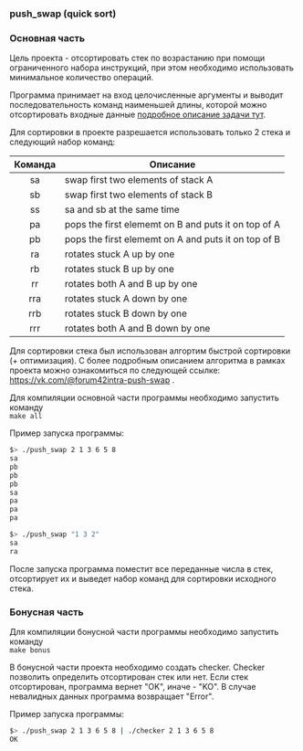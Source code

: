 ### push_swap (quick sort)

### Основная часть

Цель проекта - отсортировать стек по возрастанию при помощи ограниченного набора инструкций, при этом необходимо использовать минимальное количество операций. 

Программа принимает на вход целочисленные аргументы и выводит последовательность команд наименьшей длины, которой можно отсортировать входные данные
[подробное описание задачи тут](/push-swap.pdf).

Для сортировки в проекте разрешается использовать только 2 стека и следующий набор команд:

| Команда       | Описание  |
|:-------------:|---------------|
| sa            | swap first two elements of stack A |
| sb            | swap first two elements of stack B |
| ss            | sa and sb at the same time |
| pa            | pops the first elememt on B and puts it on top of A |
| pb            | pops the first elememt on A and puts it on top of B |
| ra            | rotates stuck A up by one|
| rb            | rotates stuck B up by one |
| rr            | rotates both A and B up by one |
| rra           | rotates stuck A down by one |
| rrb           | rotates stuck B down by one |
| rrr           | rotates both A and B down by one |


Для сортировки стека был использован алгортим быстрой сортировки (+ оптимизация). C более подробным описанием алгоритма в рамках проекта можно ознакомиться по следующей ссылке: https://vk.com/@forum42intra-push-swap .


Для компиляции основной части программы необходимо запустить команду \
```make all```  <br>

Пример запуска программы:
```bash
$> ./push_swap 2 1 3 6 5 8
sa
pb
pb
pb
sa
pa
pa
pa

$> ./push_swap "1 3 2"
sa
ra
```
После запуска программа поместит все переданные числа в стек,
отсортирует их и выведет набор команд для сортировки исходного стека.


### Бонусная часть

Для компиляции бонусной части программы необходимо запустить команду \
```make bonus```  <br>

В бонусной части проекта необходимо создать checker. Checker позволить определить отсортирован стек или нет. Если стек отсортирован, программа вернет "OK", иначе - "KO". В случае невалидных данных программа возвращает "Error".

Пример запуска программы:
```bash
$> ./push_swap 2 1 3 6 5 8 | ./checker 2 1 3 6 5 8 
OK
```




